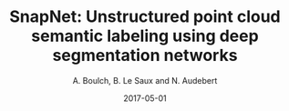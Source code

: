 ---
title: "SnapNet: Unstructured point cloud semantic labeling using deep segmentation networks"
collection: publications
permalink: /publications/2017-3DOR-snapnet
excerpt: ''
date: 2017-05-01
venue: 'Eurographics Workshop 3D Object Retrieval'
paperurl: ''
type: 'conference'
author: 'A. Boulch, B. Le Saux and N. Audebert'
teaser: publications/2017-CAG-snapnet.png 
bibtex: '@inproceedings{boulch2017unstructured, <br/>
  title={Unstructured point cloud semantic labeling using deep segmentation networks}, <br/>
  author={Boulch, Alexandre and Saux, Bertrand Le and Audebert, Nicolas}, <br/>
  booktitle={Eurographics Workshop on 3D Object Retrieval}, <br/>
  volume={2}, <br/>
  year={2017} <br/>
}'
code: https://github.com/aboulch/snapnet
pdf: https://aboulch.github.io/files/2017_3dor-point.pdf
---